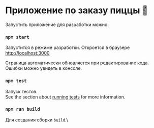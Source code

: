 # Приложение по заказу пиццы :pizza:

Запустить приложение для разработки можно:

### `npm start`

Запустится в режиме разработки.
Откроется в браузере [http://localhost:3000](http://localhost:3000)

Страница автоматически обновляется при редактирование кода.\
Ошибки можно увидеть в консоле.

### `npm test`

Запуск тестов.\
See the section about [running tests](https://facebook.github.io/create-react-app/docs/running-tests) for more information.

### `npm run build`

Для создания сборки `build`.\
